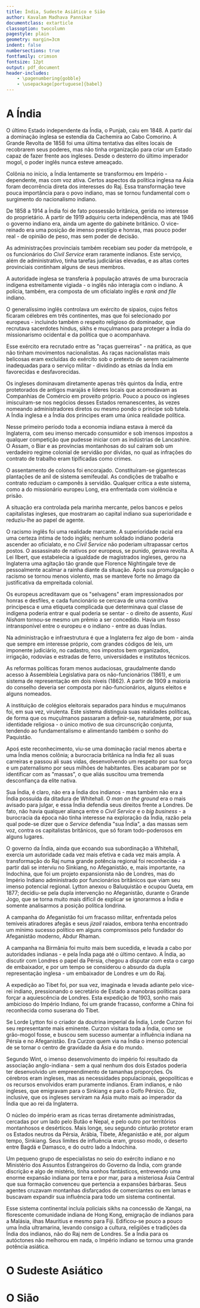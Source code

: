 ```yaml
---
title: Índia, Sudeste Asiático e Sião
author: Kavalam Madhava Pannikar
documentclass: extarticle
classoption: twocolumn
pagestyle: plain
geometry: margin=3cm
indent: false
numbersections: true
fontfamily: crimson
fontsize: 12pt
output: pdf_document
header-includes:
	- \pagenumbering{gobble}
	- \usepackage[portuguese]{babel}
---
```

# A Índia

O último Estado independente da Índia, o Punjab, caiu em 1848. A partir daí a dominação inglesa se estendia da Cachemira ao Cabo Comorino. A Grande Revolta de 1858 foi uma última tentativa das elites locais de recobrarem seus poderes, mas não tinha organização para criar um Estado capaz de fazer frente aos ingleses. Desde o desterro do último imperador mogol, o poder inglês nunca esteve ameaçado.

Colônia no início, a Índia lentamente se transformou em Império - dependente, mas com voz ativa. Certos aspectos da política inglesa na Ásia foram decorrência direta dos interesses do Raj.
Essa transformação teve pouca importância para o povo indiano, mas se tornou fundamental com o surgimento do nacionalismo indiano.

De 1858 a 1914 a Índia foi de fato possessão britânica, gerida no interesse do proprietário. A partir de 1919 adquiriu certa independência, mas até 1946 o governo indiano era, ainda um agente do gabinete britânico. O vice-reinado era uma posição de imenso prestígio e honras, mas pouco poder real - de opinião de peso, mas sem poder de decisão.

As administrações provinciais também recebiam seu poder da metrópole, e os funcionários do *Civil Service* eram raramente indianos. Este serviço, além de administrativo, tinha tarefas judiciárias elevadas, e as altas cortes provinciais continham alguns de seus membros.

A autoridade inglesa se transferia à população através de uma burocracia indígena estreitamente vigiada - o inglês não interagia com o indiano. A polícia, também, era composta de um oficialato inglês e *rank and file* indiano.

O generalíssimo inglês controlava um exército de sipaios, cujos feitos ficaram célebres em três continentes, mas que foi selecionado por europeus - incluindo também o respeito religioso do dominador, que recrutava sacerdotes hindus, sikhs e muçulmanos para proteger a Índia do missionarismo ocidental e da política que o acompanhava.

Esse exército era recrutado entre as "raças guerreiras" - na prática, as que não tinham movimentos nacionalistas. As raças nacionalistas mais belicosas eram excluídas do exército sob o pretexto de serem racialmente inadequadas para o serviço militar - dividindo as etnias da Índia em favorecidas e desfavorecidas.

Os ingleses dominavam diretamente apenas três quintos da Índia, entre protetorados de antigos marajás e líderes locais que acomodavam as Companhias de Comércio em proveito próprio. Pouco a pouco os ingleses imiscuíram-se nos negócios desses Estados remanescentes, às vezes nomeando administradores diretos ou mesmo pondo o príncipe sob tutela. A Índia inglesa e a Índia dos príncipes eram uma única realidade política.

Nesse primeiro período toda a economia indiana estava à mercê da Inglaterra, com seu imenso mercado consumidor e sob imensos impostos a qualquer competição que pudesse iniciar com as indústrias de Lancashire. O Assam, o Biar e as províncias montanhosas do sul caíram sob um verdadeiro regime colonial de servidão por dívidas, no qual as infrações do contrato de trabalho eram tipificadas como crimes.

O assentamento de colonos foi encorajado. Constituíram-se gigantescas plantações de anil de sistema semifeudal. As condições de trabalho e contrato reduziam o camponês à servidão. Qualquer crítica a este sistema, como a do missionário europeu Long, era enfrentada com violência e prisão.

A situação era controlada pela marinha mercante, pelos bancos e pelos capitalistas ingleses, que mostraram ao capital indiano sua superioridade e reduziu-lhe ao papel de agente.

O racismo inglês foi uma realidade marcante. A superioridade racial era uma certeza íntima de todo inglês; nenhum soldado indiano poderia ascender ao oficialato, e no *Civil Service* não poderiam ultrapassar certos postos. O assassinato de nativos por europeus, se punido, gerava revolta. A Lei Ilbert, que estabelecia a igualdade de magistrados ingleses, gerou na Inglaterra uma agitação tão grande que Florence Nightingale teve de pessoalmente acalmar a rainha diante da situação. Após sua promulgação o racismo se tornou menos violento, mas se manteve forte no âmago da justificativa da empreitada colonial.

Os europeus acreditavam que os "selvagens" eram impressionados por honras e desfiles, e cada funcionário se cercava de uma comitiva principesca e uma etiqueta complicada que determinava qual classe de indígena poderia entrar e qual poderia se sentar - o direito de assento, *Kusi Nisham* tornou-se mesmo um prêmio a ser concedido. Havia um fosso intransponível entre o europeu e o indiano - entre as duas Índias.

Na administração e infraestrutura é que a Inglaterra fez algo de bom - ainda que sempre em interesse próprio, com grandes códigos de leis, um imponente judiciário, no cadastro, nos impostos bem organizados, irrigação, rodovias e estradas de ferro, universidades e institutos técnicos.

As reformas políticas foram menos audaciosas, graudalmente dando acesso à Assembleia Legislativa para os não-funcionários (1861), e um sistema de representação em dois níveis (1862). A partir de 1909 a maioria do conselho deveria ser composta por não-funcionários, alguns eleitos e alguns nomeados.

A instituição de colégios eleitorais separados para hindus e muçulmanos foi, em sua vez, virulenta. Este sistema distinguia suas realidades políticas, de forma que os muçulmanos passaram a definir-se, naturalmente, por sua identidade religiosa - o único motivo de sua circunscrição conjunta, tendendo ao fundamentalismo e alimentando também o sonho do Paquistão.

Apoś este reconhecimento, viu-se uma dominação racial menos aberta e uma Índia menos colônia; a burocracia britânica na Índia fez ali suas carreiras e passou ali suas vidas, desenvolvendo um respeito por sua força e um paternalismo por seus milhões de habitantes. Eles acabaram por se identificar com as 	"massas", o que aliás suscitou uma tremenda desconfiança da elite nativa.

Sua Índia, é claro, não era a Índia dos indianos - mas também não era a Índia possuída da ditadura de Whitehall. O *man on the ground* era o mais avisado para julgar, e essa Índia defendia seus direitos frente a Londres. De fato, não havia qualquer aliança entre o *Civil Service* e o *big business* - a burocracia da época não tinha interesse na exploração da Índia, razão pela qual pode-se dizer que o *Service* defendia "sua Índia", a das massas sem voz, contra os capitalistas britânicos, que só foram todo-poderosos em alguns lugares.

O governo da Índia, ainda que ecoando sua subordinação a Whitehall, exercia um autoridade cada vez mais efetiva e cada vez mais ampla. A transformação do Raj numa grande potência regional foi reconhecida - a partir dali se interviu no Sinkiang, no Afeganistão, e, mais importante, na Indochina, que foi um projeto expansionista não de Londres, mas do Império Indiano administrado por funcionários britânicos que viam seu imenso potencial regional. Lytton anexou o Baluquistão e ocupou Queta, em 1877; decidiu-se pela dupla intervenção no Afeganistão, durante o Grande Jogo, que se torna muito mais difícil de explicar se ignorarmos a Índia e somente analisarmos a posição política londrina.

A campanha do Afeganistão foi um fracasso militar, enfrentada pelos temíveis atiradores afegãs e seus *jizail* raiados, embora tenha encontrado um mínimo sucesso político em alguns compromissos pelo fundador do Afeganistão moderno, Abdur Rhaman.

A campanha na Birmânia foi muito mais bem sucedida, e levada a cabo por autoridades indianas - e pela Índia paga até o último centavo. A Índia, ao discutir com Londres o papel da Pérsia, chegou a disputar com esta o cargo de embaixador, e por um tempo se considerou o absurdo da dupla representação inglesa - um embaixador de Londres e um do Raj.

A expedição ao Tibet foi, por sua vez, imaginada e levada adiante pelo vice-rei indiano, pressionando o secretário de Estado a manobras políticas para forçar a aquiescência de Londres. Esta expedição de 1903, sonho mais ambicioso do Império Indiano, foi um grande fracasso, conforme a China foi reconhecida como suserana do Tibet.

Se Lorde Lytton foi o criador da doutrina imperial da Índia, Lorde Curzon foi seu representante mais eminente. Curzon visitara toda a Índia, como se grão-mogol fosse, e buscou sem sucesso aumentar a influência indiana na Pérsia e no Afeganistão. Era Curzon quem via na Índia o imenso potencial de se tornar o centro de gravidade da Ásia e do mundo.

Segundo Wint, o imenso desenvolvimento do império foi resultado da associação anglo-indiana - sem a qual nenhum dos dois Estados poderia ter desenvolvido um empreendimento de tamanhas proporções. Os cérebros eram ingleses, mas as necessidades populacionais, geopolíticas e os recursos envolvidos eram puramente indianos. Eram indianos, e não ingleses, que emigravam para o Sinkiang e para o Golfo Pérsico. Diz, inclusive, que os ingleses serviram na Ásia muito mais ao imperador da Índia que ao rei da Inglaterra.

O núcleo do império eram as ricas terras diretamente administradas, cercadas por um lado pelo Butão e Nepal, e pelo outro por territórios montanhosos e desérticos. Mais longe, seu segundo cinturão protetor eram os Estados neutros da Pérsia, Arábia, Tibete, Afeganistão e até, por algum tempo, Sinkiang. Seus limites de influência eram, grosso modo, o deserto entre Bagdá e Damasco, e do outro lado a Indochina.

Um pequeno grupo de especialistas no seio do exército indiano e no Ministério dos Assuntos Estrangeiros do Governo da Índia, com grande discrição e algo de mistério, tinha sonhos fantásticos, entrevendo uma enorme expansão indiana por terra e por mar, para a misteriosa Ásia Central que sua formação convenceu que pertencia a expansões bárbaras. Seus agentes cruzavam montanhas disfarçados de comerciantes ou em lamas e buscavam expandir sua influência para todo um sistema continental.

Esse sistema continental incluía policiais sikhs na concessão de Xangai, na florescente comunidade indiana de Hong Kong, emigração de indianos para a Malásia, ilhas Mauritius e mesmo para Fiji. Edificou-se pouco a pouco uma Índia ultramarina, levando consigo a cultura, religiões e tradições da Índia dos indianos, não do Raj nem de Londres. Se a Índia para os autóctones não melhorou em nada, o Império indiano se tornou uma grande potência asiática.

# O Sudeste Asiático



# O Sião